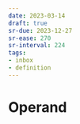 ```yaml
---
date: 2023-03-14
draft: true
sr-due: 2023-12-27
sr-ease: 270
sr-interval: 224
tags:
- inbox
- definition
---
```


# Operand